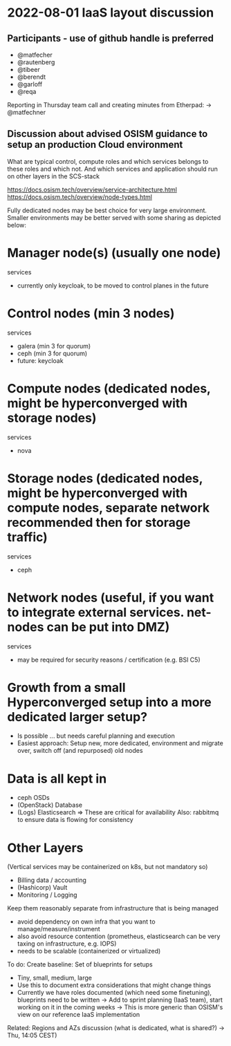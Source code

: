 # 2022-08-01 IaaS layout discussion
## Participants - use of github handle is preferred

* @matfecher
* @rautenberg
* @tibeer
* @berendt
* @garloff
* @reqa

Reporting in Thursday team call and creating minutes from Etherpad:
    -> @matfechner

## Discussion about advised OSISM guidance to setup an production Cloud environment

What are typical control, compute roles and which services 
belongs to these roles and which not.  And which services and application should
run on other layers in the SCS-stack

https://docs.osism.tech/overview/service-architecture.html
https://docs.osism.tech/overview/node-types.html

Fully dedicated nodes may be best choice for very large environment.
Smaller environments may be better served with some sharing as depicted below:

Manager node(s) (usually one node)
==================================
services
  - currently only keycloak, to be moved to control planes in the future

Control nodes (min 3 nodes)
===========================
services
  - galera (min 3 for quorum)
  - ceph (min 3 for quorum)
  - future: keycloak

Compute nodes (dedicated nodes, might be hyperconverged with storage nodes)
===========================================================================
services
- nova

Storage nodes (dedicated nodes, might be hyperconverged with compute nodes, separate network recommended then for storage traffic)
==================================================================================================================================
services
- ceph

Network nodes (useful, if you want to integrate external services. net-nodes can be put into DMZ)
=================================================================================================
services
- may be required for security reasons / certification (e.g. BSI C5)

Growth from a small Hyperconverged setup into a more dedicated larger setup?
============================================================================
- Is possible ... but needs careful planning and execution
- Easiest approach: Setup new, more dedicated, environment and migrate over, switch off (and repurposed) old nodes

Data is all kept in
===================
- ceph OSDs
- (OpenStack) Database 
- (Logs) Elasticsearch
=> These are critical for availability
Also: rabbitmq to ensure data is flowing for consistency


Other Layers
=============
(Vertical services may be containerized on k8s, but not mandatory so)

 * Billing data / accounting
 * (Hashicorp) Vault
 * Monitoring / Logging

Keep them reasonably separate from infrastructure that is being managed
 * avoid dependency on own infra that you want to manage/measure/instrument
 * also avoid resource contention (prometheus, elasticsearch can be very taxing on infrastructure, e.g. IOPS)
 * needs to be scalable (containerized or virtualized)

To do: Create baseline: Set of blueprints for setups
 * Tiny, small, medium, large
 * Use this to document extra considerations that might change things
 * Currently we have roles documented (which need some finetuning), blueprints need to be written
 -> Add to sprint planning (IaaS team), start working on it in the coming weeks
 -> This is more generic than OSISM's view on our reference IaaS implementation

Related: Regions and AZs discussion (what is dedicated, what is shared?)
 -> Thu, 14:05 CEST)
